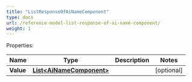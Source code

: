 ```yaml
---
title: "ListResponseOfAiNameComponent"
type: docs
url: /reference-model-list-response-of-ai-name-component/
weight: 1
---
```


Properties:

Name | Type | Description | Notes
---- | ---- | ----------- | -----
**Value** | [**List&lt;AiNameComponent&gt;**](/email/reference-model-ai-name-component/) |  | [optional] 


